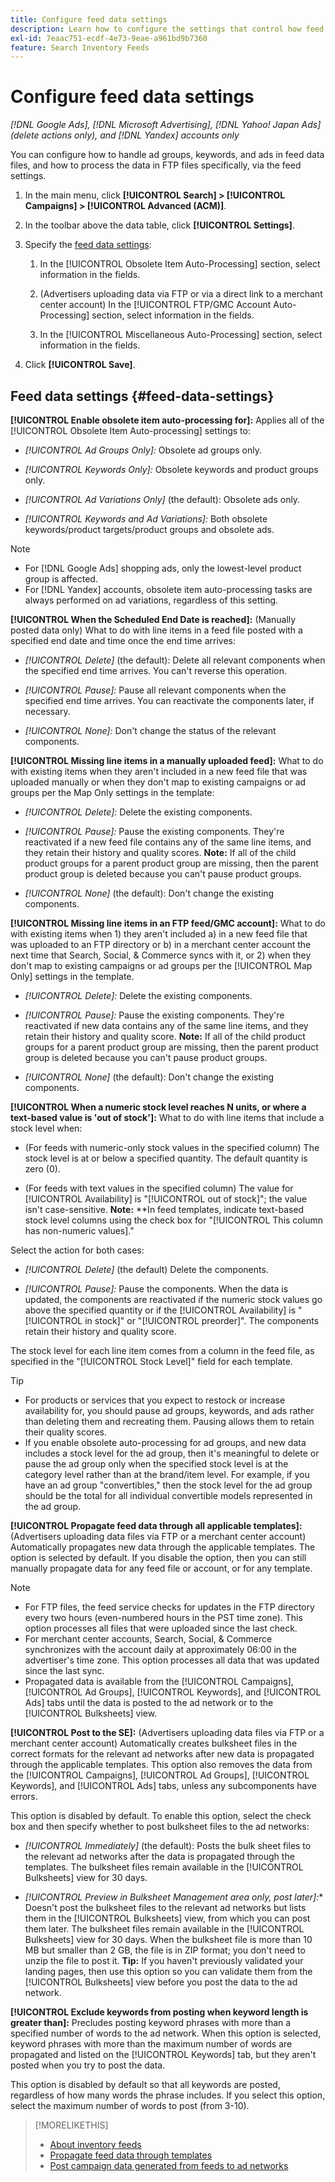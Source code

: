 ```yaml
---
title: Configure feed data settings
description: Learn how to configure the settings that control how feed data is processed.
exl-id: 7eaac751-ecdf-4e73-9eae-a961bd9b7360
feature: Search Inventory Feeds
---
```

# Configure feed data settings

*[!DNL Google Ads], [!DNL Microsoft Advertising], [!DNL Yahoo! Japan Ads] (delete actions only), and [!DNL Yandex] accounts only*

You can configure how to handle ad groups, keywords, and ads in feed data files, and how to process the data in FTP files specifically, via the feed settings.

1. In the main menu, click **[!UICONTROL Search] > [!UICONTROL Campaigns] > [!UICONTROL Advanced (ACM)]**.

1. In the toolbar above the data table, click **[!UICONTROL Settings]**.

1. Specify the [feed data settings](#feed-data-settings):

   1. In the [!UICONTROL Obsolete Item Auto-Processing] section, select information in the fields.
   
   1. (Advertisers uploading data via FTP or via a direct link to a merchant center account) In the [!UICONTROL FTP/GMC Account Auto-Processing] section, select information in the fields.
   
   1. In the [!UICONTROL Miscellaneous Auto-Processing] section, select information in the fields.

1. Click **[!UICONTROL Save]**.

## Feed data settings {#feed-data-settings}

**[!UICONTROL Enable obsolete item auto-processing for]:** Applies all of the [!UICONTROL Obsolete Item Auto-processing] settings to:

* *[!UICONTROL Ad Groups Only]:* Obsolete ad groups only.

* *[!UICONTROL Keywords Only]:* Obsolete keywords and product groups only.

* *[!UICONTROL Ad Variations Only]* (the default): Obsolete ads only.

* *[!UICONTROL Keywords and Ad Variations]:* Both obsolete keywords/product targets/product groups and obsolete ads.

>[!NOTE]
>
>* For [!DNL Google Ads] shopping ads, only the lowest-level product group is affected.
>* For [!DNL Yandex] accounts, obsolete item auto-processing tasks are always performed on ad variations, regardless of this setting.

**[!UICONTROL When the Scheduled End Date is reached]:** (Manually posted data only) What to do with line items in a feed file posted with a specified end date and time once the end time arrives:

* *[!UICONTROL Delete]* (the default): Delete all relevant components when the specified end time arrives. You can't reverse this operation.

* *[!UICONTROL Pause]:* Pause all relevant components when the specified end time arrives. You can reactivate the components later, if necessary.

* *[!UICONTROL None]:* Don't change the status of the relevant components.

**[!UICONTROL Missing line items in a manually uploaded feed]:** What to do with existing items when they aren't included in a new feed file that was uploaded manually or when they don't map to existing campaigns or ad groups per the Map Only settings in the template:

* *[!UICONTROL Delete]:* Delete the existing components.

* *[!UICONTROL Pause]:* Pause the existing components. They're reactivated if a new feed file contains any of the same line items, and they retain their history and quality scores. **Note:** If all of the child product groups for a parent product group are missing, then the parent product group is deleted because you can't pause product groups.

* *[!UICONTROL None]* (the default): Don't change the existing components.

**[!UICONTROL Missing line items in an FTP feed/GMC account]:** What to do with existing items when 1) they aren't included a) in a new feed file that was uploaded to an FTP directory or b) in a merchant center account the next time that Search, Social, & Commerce syncs with it, or 2) when they don't map to existing campaigns or ad groups per the [!UICONTROL Map Only] settings in the template.

* *[!UICONTROL Delete]:* Delete the existing components.

* *[!UICONTROL Pause]:* Pause the existing components. They're reactivated if new data contains any of the same line items, and they retain their history and quality score. **Note:** If all of the child product groups for a parent product group are missing, then the parent product group is deleted because you can't pause product groups.

* *[!UICONTROL None]* (the default): Don't change the existing components.

**[!UICONTROL When a numeric stock level reaches N units, or where a text-based value is 'out of stock']:** What to do with line items that include a stock level when:

* (For feeds with numeric-only stock values in the specified column) The stock level is at or below a specified quantity. The default quantity is zero (0).

* (For feeds with text values in the specified column) The value for [!UICONTROL Availability] is "[!UICONTROL out of stock]"; the value isn't case-sensitive. **Note:** **In feed templates, indicate text-based stock level columns using the check box for "[!UICONTROL This column has non-numeric values]."

Select the action for both cases:

* *[!UICONTROL Delete]* (the default) Delete the components.

* *[!UICONTROL Pause]:* Pause the components. When the data is updated, the components are reactivated if the numeric stock values go above the specified quantity or if the [!UICONTROL Availability] is "[!UICONTROL in stock]" or "[!UICONTROL preorder]". The components retain their history and quality score.

The stock level for each line item comes from a column in the feed file, as specified in the "[!UICONTROL Stock Level]" field for each template.

>[!TIP]
>
>* For products or services that you expect to restock or increase availability for, you should pause ad groups, keywords, and ads rather than deleting them and recreating them. Pausing allows them to retain their quality scores.
>* If you enable obsolete auto-processing for ad groups, and new data includes a stock level for the ad group, then it's meaningful to delete or pause the ad group only when the specified stock level is at the category level rather than at the brand/item level. For example, if you have an ad group "convertibles," then the stock level for the ad group should be the total for all individual convertible models represented in the ad group.

**[!UICONTROL Propagate feed data through all applicable templates]:** (Advertisers uploading data files via FTP or a merchant center account) Automatically propagates new data through the applicable templates. The option is selected by default. If you disable the option, then you can still manually propagate data for any feed file or account, or for any template.

>[!NOTE]
>
>* For FTP files, the feed service checks for updates in the FTP directory every two hours (even-numbered hours in the PST time zone). This option processes all files that were uploaded since the last check.
>* For merchant center accounts, Search, Social, & Commerce synchronizes with the account daily at approximately 06:00 in the advertiser's time zone. This option processes all data that was updated since the last sync.
>* Propagated data is available from the [!UICONTROL Campaigns], [!UICONTROL Ad Groups], [!UICONTROL Keywords], and [!UICONTROL Ads] tabs until the data is posted to the ad network or to the [!UICONTROL Bulksheets] view.

**[!UICONTROL Post to the SE]:** (Advertisers uploading data files via FTP or a merchant center account) Automatically creates bulksheet files in the correct formats for the relevant ad networks after new data is propagated through the applicable templates. This option also removes the data from the [!UICONTROL Campaigns], [!UICONTROL Ad Groups], [!UICONTROL Keywords], and [!UICONTROL Ads] tabs, unless any subcomponents have errors.

This option is disabled by default. To enable this option, select the check box and then specify whether to post bulksheet files to the ad networks:

* *[!UICONTROL Immediately]* (the default): Posts the bulk sheet files to the relevant ad networks after the data is propagated through the templates. The bulksheet files remain available in the [!UICONTROL Bulksheets] view for 30 days.

* *[!UICONTROL Preview in Bulksheet Management area only, post later]:** Doesn't post the bulksheet files to the relevant ad networks but lists them in the [!UICONTROL Bulksheets] view, from which you can post them later. The bulksheet files remain available in the [!UICONTROL Bulksheets] view for 30 days. When the bulksheet file is more than 10 MB but smaller than 2 GB, the file is in ZIP format; you don't need to unzip the file to post it. **Tip:** If you haven't previously validated your landing pages, then use this option so you can validate them from the [!UICONTROL Bulksheets] view before you post the data to the ad network.

**[!UICONTROL Exclude keywords from posting when keyword length is greater than]:** Precludes posting keyword phrases with more than a specified number of words to the ad network. When this option is selected, keyword phrases with more than the maximum number of words are propagated and listed on the [!UICONTROL Keywords] tab, but they aren't posted when you try to post the data.

This option is disabled by default so that all keywords are posted, regardless of how many words the phrase includes. If you select this option, select the maximum number of words to post (from 3-10).

>[!MORELIKETHIS]
>
>* [About inventory feeds](/help/search-social-commerce/campaign-management/inventory-feeds/inventory-feeds-about.md)
>* [Propagate feed data through templates](/help/search-social-commerce/campaign-management/inventory-feeds/feed-data-propagate.md)
>* [Post campaign data generated from feeds to ad networks](propagated-data-post.md)

